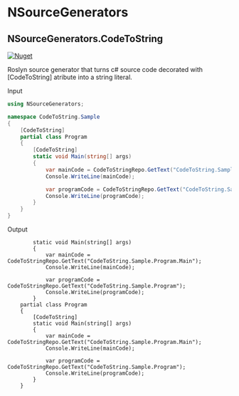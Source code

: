 # NSourceGenerators

## NSourceGenerators.CodeToString

[![Nuget](https://img.shields.io/nuget/v/NSourceGenerators.CodeToString?color=%23004880&label=NSourceGenerators.CodeToString)](https://www.nuget.org/packages/NSourceGenerators.CodeToString)


Roslyn source generator that turns c# source code decorated with [CodeToString] atribute into a string literal.



Input
```csharp
using NSourceGenerators;

namespace CodeToString.Sample
{
    [CodeToString]
    partial class Program
    {
        [CodeToString]       
        static void Main(string[] args)
        {
            var mainCode = CodeToStringRepo.GetText("CodeToString.Sample.Program.Main");
            Console.WriteLine(mainCode);

            var programCode = CodeToStringRepo.GetText("CodeToString.Sample.Program");
            Console.WriteLine(programCode);
        }        
    }
}
```
Output
```
        static void Main(string[] args)
        {
            var mainCode = CodeToStringRepo.GetText("CodeToString.Sample.Program.Main");
            Console.WriteLine(mainCode);

            var programCode = CodeToStringRepo.GetText("CodeToString.Sample.Program");
            Console.WriteLine(programCode);
        }
    partial class Program
    {
        [CodeToString]
        static void Main(string[] args)
        {
            var mainCode = CodeToStringRepo.GetText("CodeToString.Sample.Program.Main");
            Console.WriteLine(mainCode);

            var programCode = CodeToStringRepo.GetText("CodeToString.Sample.Program");
            Console.WriteLine(programCode);
        }
    }
```
